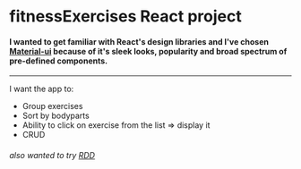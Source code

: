 # fitnessExercises React project

#### I wanted to get familiar with React's design libraries and I've chosen [Material-ui](https://material-ui.com/) because of it's sleek looks, popularity and broad spectrum of pre-defined components.
------
I want the app to: 
* Group exercises
* Sort by bodyparts
* Ability to click on exercise from the list => display it
* CRUD

###### also wanted to try [RDD](https://ponyfoo.com/articles/readme-driven-development)

